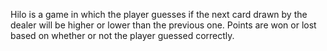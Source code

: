 Hilo is a game in which the player guesses if the next card drawn by the dealer will be higher or lower than the previous one. Points are won or lost based on whether or not the player guessed correctly.